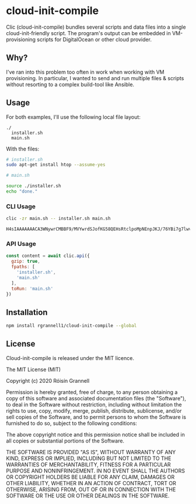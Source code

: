 
# cloud-init-compile

Clic (cloud-init-compile) bundles several scripts and data files into a single cloud-init-friendly script. The program's output can be embedded in VM-provisioning scripts for DigitalOcean or other cloud provider.

## Why?

I've ran into this problem too often in work when working with VM provisioning. In particular, I wanted to send and run multiple files & scripts without resorting to a complex build-tool like Ansible.

## Usage

For both examples, I'll use the following local file layout:

```
./
  installer.sh
  main.sh
```

With the files:

```bash
# installer.sh
sudo apt-get install htop --assume-yes
```

```bash
# main.sh

source ./installer.sh
echo "done."
```

### CLI Usage

```bash
clic -zr main.sh -- installer.sh main.sh
```

```
H4sIAAAAAAACA3WNywrCMBBF9/MVYwrdSJofKG58QEHsRtclpoMpNEnpJKJ/76YBi7g7lwvnFBuVeFb3wSvyT2QLRkesa9yf29uhay7NtTu2J9yhGDxHPY40V2wFFPi9gVMfUE9RPijmB20ME0qpmZMj+SYGgLX3f83pwS+hBQE4pNkQVmqVJmMDij54qsSv37rQ4/aVJViWGT8HVaT++wAAAA==
```

### API Usage

```js
const content = await clic.api({
  gzip: true,
  fpaths: [
    'installer.sh',
    'main.sh'
  ],
  toRun: 'main.sh'
})
```


## Installation

```bash
npm install rgrannell1/cloud-init-compile --global
```

## License

Cloud-init-compile is released under the MIT licence.

The MIT License (MIT)

Copyright (c) 2020 Róisín Grannell

Permission is hereby granted, free of charge, to any person obtaining a copy
of this software and associated documentation files (the "Software"), to deal
in the Software without restriction, including without limitation the rights
to use, copy, modify, merge, publish, distribute, sublicense, and/or sell
copies of the Software, and to permit persons to whom the Software is
furnished to do so, subject to the following conditions:

The above copyright notice and this permission notice shall be included in all
copies or substantial portions of the Software.

THE SOFTWARE IS PROVIDED "AS IS", WITHOUT WARRANTY OF ANY KIND, EXPRESS OR
IMPLIED, INCLUDING BUT NOT LIMITED TO THE WARRANTIES OF MERCHANTABILITY,
FITNESS FOR A PARTICULAR PURPOSE AND NONINFRINGEMENT. IN NO EVENT SHALL THE
AUTHORS OR COPYRIGHT HOLDERS BE LIABLE FOR ANY CLAIM, DAMAGES OR OTHER
LIABILITY, WHETHER IN AN ACTION OF CONTRACT, TORT OR OTHERWISE, ARISING FROM,
OUT OF OR IN CONNECTION WITH THE SOFTWARE OR THE USE OR OTHER DEALINGS IN THE
SOFTWARE.
